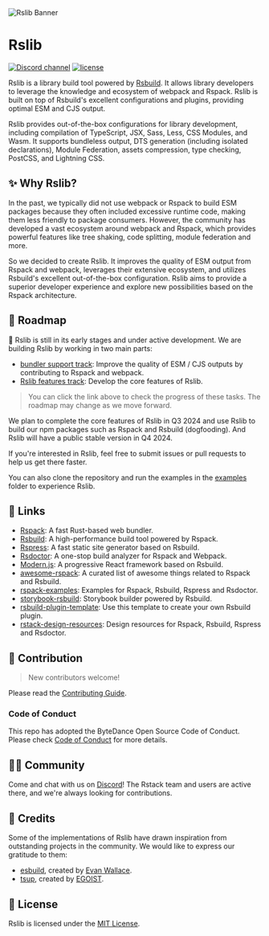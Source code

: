 <picture>
  <img alt="Rslib Banner" src="https://assets.rspack.dev/rslib/rslib-banner.png">
</picture>

# Rslib

<p>
  <a href="https://discord.gg/FQfm7VqU"><img src="https://img.shields.io/badge/chat-discord-blue?style=flat-square&logo=discord&colorA=564341&colorB=F8F5FF" alt="Discord channel" /></a>
  <a href="https://github.com/web-infra-dev/rslib/blob/main/LICENSE"><img src="https://img.shields.io/badge/License-MIT-blue.svg?style=flat-square&colorA=564341&colorB=F8F5FF" alt="license" /></a>
</p>

Rslib is a library build tool powered by [Rsbuild](https://rsbuild.dev). It allows library developers to leverage the knowledge and ecosystem of webpack and Rspack. Rslib is built on top of Rsbuild's excellent configurations and plugins, providing optimal ESM and CJS output.

Rslib provides out-of-the-box configurations for library development, including compilation of TypeScript, JSX, Sass, Less, CSS Modules, and Wasm. It supports bundleless output, DTS generation (including isolated declarations), Module Federation, assets compression, type checking, PostCSS, and Lightning CSS.

## ✨ Why Rslib?

In the past, we typically did not use webpack or Rspack to build ESM packages because they often included excessive runtime code, making them less friendly to package consumers. However, the community has developed a vast ecosystem around webpack and Rspack, which provides powerful features like tree shaking, code splitting, module federation and more.

So we decided to create Rslib. It improves the quality of ESM output from Rspack and webpack, leverages their extensive ecosystem, and utilizes Rsbuild's excellent out-of-the-box configuration. Rslib aims to provide a superior developer experience and explore new possibilities based on the Rspack architecture.

## 📍 Roadmap

🚧 Rslib is still in its early stages and under active development. We are building Rslib by working in two main parts:

- [bundler support track](https://github.com/web-infra-dev/rslib/issues/45): Improve the quality of ESM / CJS outputs by contributing to Rspack and webpack.
- [Rslib features track](https://github.com/web-infra-dev/rslib/issues/46): Develop the core features of Rslib.

> You can click the link above to check the progress of these tasks. The roadmap may change as we move forward.

We plan to complete the core features of Rslib in Q3 2024 and use Rslib to build our npm packages such as Rspack and Rsbuild (dogfooding). And Rslib will have a public stable version in Q4 2024.

If you're interested in Rslib, feel free to submit issues or pull requests to help us get there faster.

You can also clone the repository and run the examples in the [examples](https://github.com/web-infra-dev/rslib/tree/main/examples) folder to experience Rslib.

## 🦀 Links

- [Rspack](https://github.com/web-infra-dev/rspack): A fast Rust-based web bundler.
- [Rsbuild](https://github.com/web-infra-dev/rsbuild): A high-performance build tool powered by Rspack.
- [Rspress](https://github.com/web-infra-dev/rspress): A fast static site generator based on Rsbuild.
- [Rsdoctor](https://github.com/web-infra-dev/rsdoctor): A one-stop build analyzer for Rspack and Webpack.
- [Modern.js](https://github.com/web-infra-dev/modern.js): A progressive React framework based on Rsbuild.
- [awesome-rspack](https://github.com/web-infra-dev/awesome-rspack): A curated list of awesome things related to Rspack and Rsbuild.
- [rspack-examples](https://github.com/rspack-contrib/rspack-examples): Examples for Rspack, Rsbuild, Rspress and Rsdoctor.
- [storybook-rsbuild](https://github.com/rspack-contrib/storybook-rsbuild): Storybook builder powered by Rsbuild.
- [rsbuild-plugin-template](https://github.com/rspack-contrib/rsbuild-plugin-template): Use this template to create your own Rsbuild plugin.
- [rstack-design-resources](https://github.com/rspack-contrib/rstack-design-resources): Design resources for Rspack, Rsbuild, Rspress and Rsdoctor.

## 🤝 Contribution

> New contributors welcome!

Please read the [Contributing Guide](https://github.com/web-infra-dev/rslib/blob/main/CONTRIBUTING.md).

### Code of Conduct

This repo has adopted the ByteDance Open Source Code of Conduct. Please check [Code of Conduct](./CODE_OF_CONDUCT.md) for more details.

## 🧑‍💻 Community

Come and chat with us on [Discord](https://discord.gg/FQfm7VqU)! The Rstack team and users are active there, and we're always looking for contributions.

## 🙏 Credits

Some of the implementations of Rslib have drawn inspiration from outstanding projects in the community. We would like to express our gratitude to them:

- [esbuild](https://github.com/evanw/esbuild), created by [Evan Wallace](https://github.com/evanw).
- [tsup](https://github.com/egoist/tsup), created by [EGOIST](https://github.com/egoist).

## 📖 License

Rslib is licensed under the [MIT License](https://github.com/web-infra-dev/rslib/blob/main/LICENSE).
